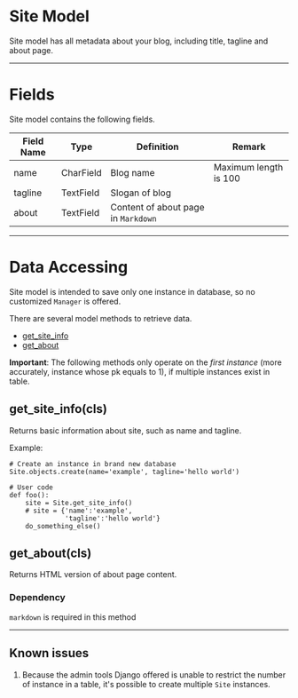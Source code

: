 # Site Model
Site model has all metadata about your blog, including title, tagline and about  page.

--------------------------------------------------------------------------------

# Fields
Site model contains the following fields.

Field Name | Type      | Definition                          | Remark
---------- | --------- | ----------------------------------- | ---------------------
name       | CharField | Blog name                           | Maximum length is 100
tagline    | TextField | Slogan of blog                      |
about      | TextField | Content of about page in `Markdown` |

--------------------------------------------------------------------------------

# Data Accessing
Site model is intended to save only one instance in database, so no customized `Manager` is offered.

There are several model methods to retrieve data.
- [get_site_info](#get_site_info)
- [get_about](#get_about)

**Important**: The following methods only operate on the _first instance_ (more accurately, instance whose pk equals to 1), if multiple instances exist in table.

## get_site_info(cls)
Returns basic information about site, such as name and tagline.

Example:

```
# Create an instance in brand new database
Site.objects.create(name='example', tagline='hello world')

# User code
def foo():
    site = Site.get_site_info()
    # site = {'name':'example',
              'tagline':'hello world'}
    do_something_else()
```

## get_about(cls)
Returns HTML version of about page content.

### Dependency
`markdown` is required in this method

--------------------------------------------------------------------------------

## Known issues
1. Because the admin tools Django offered is unable to restrict the number of instance in a table, it's possible to create multiple `Site` instances.
